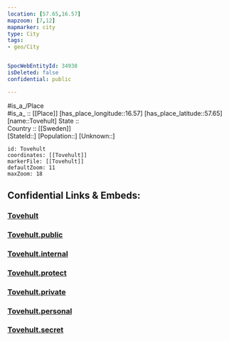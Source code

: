 ```yaml
---
location: [57.65,16.57] 
mapzoom: [7,12] 
mapmarker: city 
type: City
tags:
- geo/City


SpocWebEntityId: 34938
isDeleted: false
confidential: public

---
```

#is_a_/Place  
#is_a_ :: [[Place]] 
[has_place_longitude::16.57] 
[has_place_latitude::57.65] 
[name::Tovehult] 
State ::  
Country :: [[Sweden]]  
[StateId::] 
[Population::] 
[Unknown::] 


```leaflet
id: Tovehult
coordinates: [[Tovehult]] 
markerFile: [[Tovehult]] 
defaultZoom: 11 
maxZoom: 18
```


## Confidential Links & Embeds: 

### [Tovehult](/_Standards/Earth/Continent/Europe/Europe~North/Sweden/Provinces~Sweden/Kalmar/City/Tovehult.md) 

### [Tovehult.public](/_public/Earth/Continent/Europe/Europe~North/Sweden/Provinces~Sweden/Kalmar/City/Tovehult.public.md) 

### [Tovehult.internal](/_internal/Earth/Continent/Europe/Europe~North/Sweden/Provinces~Sweden/Kalmar/City/Tovehult.internal.md) 

### [Tovehult.protect](/_protect/Earth/Continent/Europe/Europe~North/Sweden/Provinces~Sweden/Kalmar/City/Tovehult.protect.md) 

### [Tovehult.private](/_private/Earth/Continent/Europe/Europe~North/Sweden/Provinces~Sweden/Kalmar/City/Tovehult.private.md) 

### [Tovehult.personal](/_personal/Earth/Continent/Europe/Europe~North/Sweden/Provinces~Sweden/Kalmar/City/Tovehult.personal.md) 

### [Tovehult.secret](/_secret/Earth/Continent/Europe/Europe~North/Sweden/Provinces~Sweden/Kalmar/City/Tovehult.secret.md)

